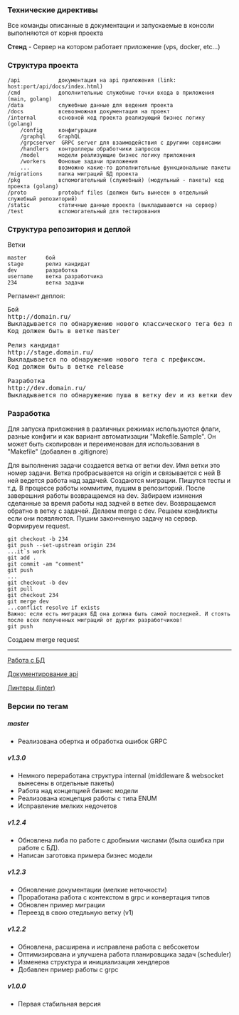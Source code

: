 ### Технические директивы

Все команды описанные в документации и запускаемые в консоли выполняются от корня проекта

**Стенд** - Сервер на котором работает приложение (vps, docker, etc...)

### Структура проекта

    /api            документация на api приложения (link: host:port/api/docs/index.html)
    /cmd            дополнительные служебные точки входа в приложения (main, golang)
    /data           служебные данные для ведения проекта
    /docs           всевозможная документация на проект
    /internal       основной код проекта реализующий бизнес логику (golang)
        /config     конфигурации
        /graphql    GraphQL
        /grpcserver  GRPC server для взаимодействия с другими сервисами
        /handlers   контроллеры обработчики запросов
        /model      модели реализующие бизнес логику приложения
        /workers    Фоновые задачи приложения
        ...         возможно какие-то дополнительные функциональные пакеты
    /migrations     папка миграций БД проекта
    /pkg            вспомогательный (служебный) (модульный - пакеты) код проекта (golang)
    /proto          protobuf files (должен быть вынесен в отдельный служебный репозиторий)
    /static         статичные данные проекта (выкладываются на сервер)
    /test           вспомогательный для тестирования           

### Структура репозитория и деплой
Ветки

	master      бой
	stage       релиз кандидат
	dev         разработка
	username    ветка разработчика
	234         ветка задачи

Регламент деплоя:

<pre>
Бой
http://domain.ru/
Выкладывается по обнаружению нового классического тега без префиксов.
Код должен быть в ветке master

Релиз кандидат
http://stage.domain.ru/
Выкладывается по обнаружению нового тега с префиксом.
Код должен быть в ветке release

Разработка
http://dev.domain.ru/
Выкладывается по обнаружению пуша в ветку dev и из ветки dev
</pre>

### Разработка
Для запуска приложения в различных режимах используются флаги, разные конфиги и как вариант автоматизации "Makefile.Sample".
Он может быть скопирован и переименован для использования в "Makefile" (добавлен в .gitignore)

Для выполнения задачи создается ветка от ветки dev.
Имя ветки это номер задачи. Ветка пробрасывается на origin и связывается с ней
В ней ведется работа над задачей. Создаются миграции. Пишутся тесты и т.д.
В процессе работы коммитим, пушим в репозиторий.
После заверешния работы возвращаемся на dev.
Забираем измнения сделанные за время работы над задчей в ветке dev.
Возвращаемся обратно в ветку с задачей. Делаем merge с dev.
Решаем конфликты если они появляются. Пушим законченную задачу на сервер. Формируем request.

    git checkout -b 234
    git push --set-upstream origin 234
    ...it`s work
    git add .
    git commit -am "comment"
    git push
    ...
    git checkout -b dev
    git pull
    git checkout 234
    git merge dev
    ...conflict resolve if exists
    Важно: если есть миграция БД она должна быть самой последней. И стоять после всех полученных миграций от дургих разработчиков!
    git push

Создаем merge request

---
[Работа с БД](docs/database.md "Работа с БД")

[Документирование api](docs/docapi.md "Документирование api")

[Линтеры (linter)](docs/linters.md "Линтеры (linter)")

### Версии по тегам

##### master
- Реализована обертка и обработка ошибок GRPC 

##### v1.3.0
- Немного переработана структура internal (middleware & websocket вынесены в отдельные пакеты) 
- Работа над концепцией бизнес модели
- Реализована концепция работы с типа ENUM
- Исправление мелких недочетов

##### v1.2.4
- Обновлена либа по работе с дробными числами (была ошибка при работе с БД).
- Написан заготовка примера бизнес модели

##### v1.2.3
- Обновление документации (мелкие неточности)
- Проработана работа с контекстом в grpc и конвертация типов
- Обновлен пример миграции
- Переезд в свою отедльную ветку (v1)

##### v1.2.2
- Обновлена, расширена и исправлена работа с вебсокетом
- Оптимизирована и улучшена работа планировщика задач (scheduler)
- Изменена структура и инициализация хендлеров
- Добавлен пример работы с grpc

##### v1.0.0
- Первая стабильная версия 